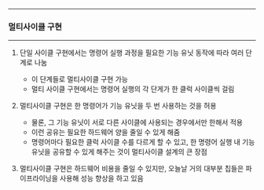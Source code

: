 -----
### 멀티사이클 구현
-----
1. 단일 사이클 구현에서는 명령어 실행 과정을 필요한 기능 유닛 동작에 따라 여러 단계로 나눔
   - 이 단계들로 멀티사이클 구현 가능
   - 멀티 사이클 구현에서는 명령어 실행의 각 단게가 한 클럭 사이클씩 걸림

2. 멀티사이클 구현은 한 명령어가 기능 유닛을 두 번 사용하는 것을 허용
   - 물론, 그 기능 유닛이 서로 다른 사이클에 사용되는 경우에서만 한해서 적용
   - 이런 공유는 필요한 하드웨어 양을 줄일 수 있게 해줌
   - 명령어마다 필요한 클럭 사이클 수를 다르게 할 수 있고, 한 명령어 실행 내 기능 유닛을 공유할 수 있게 해주는 것이 멀티사이클 설계의 큰 장점

3. 멀티사이클 구현은 하드웨어 비용을 줄일 수 있지만, 오늘날 거의 대부분 칩들은 파이프라이닝을 사용해 성능 향상을 하고 있음

